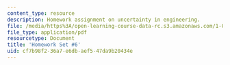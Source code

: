 ```yaml
---
content_type: resource
description: Homework assignment on uncertainty in engineering.
file: /media/https%3A/open-learning-course-data-rc.s3.amazonaws.com/1-010-uncertainty-in-engineering-fall-2008/cf7b98f236a7e6dbaef547da9b20434e_homework_06.pdf
file_type: application/pdf
resourcetype: Document
title: 'Homework Set #6'
uid: cf7b98f2-36a7-e6db-aef5-47da9b20434e
---
```

